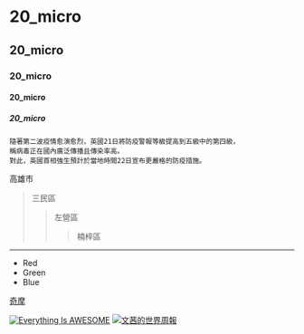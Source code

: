 # 20_micro
## 20_micro
### 20_micro
#### 20_micro
##### 20_micro

```
隨著第二波疫情愈演愈烈，英國21日將防疫警報等級提高到五級中的第四級，
稱病毒正在國內廣泛傳播且傳染率高。
對此，英國首相強生預計於當地時間22日宣布更嚴格的防疫措施。
```
高雄市
>三民區
>>左營區
>>>楠梓區
----------------
* Red
* Green
* Blue

[奇摩](http://tw.yahoo.com)

[![Everything Is AWESOME](https://img.youtube.com/vi/StTqXEQ2l-Y/0.jpg)](https://www.youtube.com/watch?v=StTqXEQ2l-Y "Everything Is AWESOME")
[![文茜的世界周報](https://img.youtube.com/vi/MrRMRUe3oBw/0.jpg)](https://www.youtube.com/watch?v=MrRMRUe3oBw "20200920")
